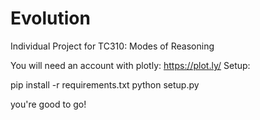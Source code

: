 # Evolution
Individual Project for TC310: Modes of Reasoning

You will need an account with plotly: https://plot.ly/
Setup: 

pip install -r requirements.txt
python setup.py

you're good to go!



